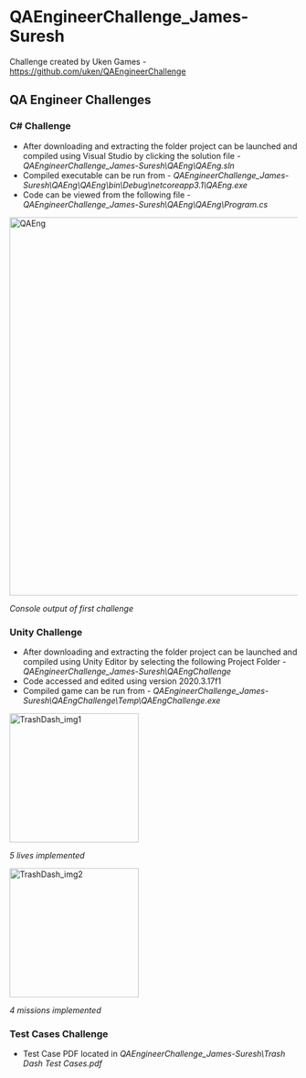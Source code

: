 # QAEngineerChallenge_James-Suresh
 
 
 Challenge created by Uken Games - https://github.com/uken/QAEngineerChallenge
 
 
## **QA Engineer Challenges**


### C# Challenge


* After downloading and extracting the folder project can be launched and compiled using Visual Studio by clicking the solution file - *QAEngineerChallenge_James-Suresh\QAEng\QAEng.sln*
* Compiled executable can be run from - *QAEngineerChallenge_James-Suresh\QAEng\QAEng\bin\Debug\netcoreapp3.1\QAEng.exe*
* Code can be viewed from the following file - *QAEngineerChallenge_James-Suresh\QAEng\QAEng\Program.cs*

<img width="662" alt="QAEng" src="https://user-images.githubusercontent.com/14883551/131216969-dc687194-fca1-475e-9afb-87a082cbbfa8.png">

*Console output of first challenge* 


### Unity Challenge


* After downloading and extracting the folder project can be launched and compiled using Unity Editor by selecting the following Project Folder - *QAEngineerChallenge_James-Suresh\QAEngChallenge*
* Code accessed and edited using version 2020.3.17f1
* Compiled game can be run from - *QAEngineerChallenge_James-Suresh\QAEngChallenge\Temp\QAEngChallenge.exe*

<img width="226" alt="TrashDash_img1" src="https://user-images.githubusercontent.com/14883551/131217316-42e8f560-0fa0-4c89-a832-35c8d439c770.png">

*5 lives implemented*

<img width="226" alt="TrashDash_img2" src="https://user-images.githubusercontent.com/14883551/131217417-3fe2e0c7-e3a3-4e24-82c6-5d79880e4731.png">

*4 missions implemented*


### Test Cases Challenge


* Test Case PDF located in *QAEngineerChallenge_James-Suresh\Trash Dash Test Cases.pdf*
